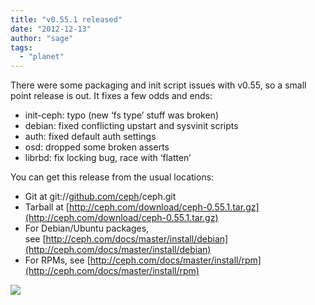 ```yaml
---
title: "v0.55.1 released"
date: "2012-12-13"
author: "sage"
tags: 
  - "planet"
---
```


There were some packaging and init script issues with v0.55, so a small point release is out. It fixes a few odds and ends:

- init-ceph: typo (new ‘fs type’ stuff was broken)
- debian: fixed conflicting upstart and sysvinit scripts
- auth: fixed default auth settings
- osd: dropped some broken asserts
- librbd: fix locking bug, race with ‘flatten’

You can get this release from the usual locations:

- Git at git://[github.com/ceph](http://github.com/ceph)/ceph.git
- Tarball at [http://ceph.com/download/ceph-0.55.1.tar.gz](http://ceph.com/download/ceph-0.55.1.tar.gz)
- For Debian/Ubuntu packages, see [http://ceph.com/docs/master/install/debian](http://ceph.com/docs/master/install/debian)
- For RPMs, see [http://ceph.com/docs/master/install/rpm](http://ceph.com/docs/master/install/rpm)

![](http://track.hubspot.com/__ptq.gif?a=268973&k=14&bu=http://ceph.com&r=http://ceph.com/releases/v0-55-1-released/&bvt=rss&p=wordpress)
